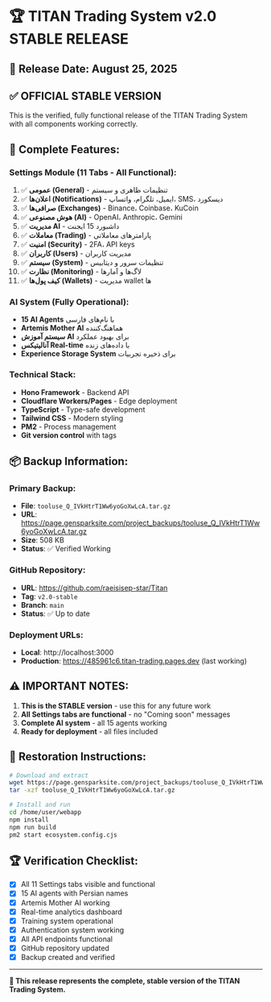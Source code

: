 # 🏆 TITAN Trading System v2.0 STABLE RELEASE

## 📅 Release Date: August 25, 2025

## ✅ **OFFICIAL STABLE VERSION**

This is the verified, fully functional release of the TITAN Trading System with all components working correctly.

## 🔧 **Complete Features:**

### Settings Module (11 Tabs - All Functional):
1. ✅ **عمومی (General)** - تنظیمات ظاهری و سیستم
2. ✅ **اعلان‌ها (Notifications)** - ایمیل، تلگرام، واتساپ، SMS، دیسکورد
3. ✅ **صرافی‌ها (Exchanges)** - Binance، Coinbase، KuCoin
4. ✅ **هوش مصنوعی (AI)** - OpenAI، Anthropic، Gemini
5. ✅ **مدیریت AI** - داشبورد 15 ایجنت
6. ✅ **معاملات (Trading)** - پارامترهای معاملاتی
7. ✅ **امنیت (Security)** - 2FA، API keys
8. ✅ **کاربران (Users)** - مدیریت کاربران
9. ✅ **سیستم (System)** - تنظیمات سرور و دیتابیس
10. ✅ **نظارت (Monitoring)** - لاگ‌ها و آمارها
11. ✅ **کیف پول‌ها (Wallets)** - مدیریت wallet ها

### AI System (Fully Operational):
- **15 AI Agents** با نام‌های فارسی
- **Artemis Mother AI** هماهنگ‌کننده
- **سیستم آموزش AI** برای بهبود عملکرد
- **آنالیتیکس Real-time** با داده‌های زنده
- **Experience Storage System** برای ذخیره تجربیات

### Technical Stack:
- **Hono Framework** - Backend API
- **Cloudflare Workers/Pages** - Edge deployment
- **TypeScript** - Type-safe development
- **Tailwind CSS** - Modern styling
- **PM2** - Process management
- **Git version control** with tags

## 📦 **Backup Information:**

### Primary Backup:
- **File**: `tooluse_Q_IVkHtrT1Ww6yoGoXwLcA.tar.gz`
- **URL**: https://page.gensparksite.com/project_backups/tooluse_Q_IVkHtrT1Ww6yoGoXwLcA.tar.gz
- **Size**: 508 KB
- **Status**: ✅ Verified Working

### GitHub Repository:
- **URL**: https://github.com/raeisisep-star/Titan
- **Tag**: `v2.0-stable`
- **Branch**: `main`
- **Status**: ✅ Up to date

### Deployment URLs:
- **Local**: http://localhost:3000
- **Production**: https://485961c6.titan-trading.pages.dev (last working)

## ⚠️ **IMPORTANT NOTES:**

1. **This is the STABLE version** - use this for any future work
2. **All Settings tabs are functional** - no "Coming soon" messages
3. **Complete AI system** - all 15 agents working
4. **Ready for deployment** - all files included

## 🔄 **Restoration Instructions:**

```bash
# Download and extract
wget https://page.gensparksite.com/project_backups/tooluse_Q_IVkHtrT1Ww6yoGoXwLcA.tar.gz
tar -xzf tooluse_Q_IVkHtrT1Ww6yoGoXwLcA.tar.gz

# Install and run
cd /home/user/webapp
npm install
npm run build
pm2 start ecosystem.config.cjs
```

## 🏆 **Verification Checklist:**

- [x] All 11 Settings tabs visible and functional
- [x] 15 AI agents with Persian names
- [x] Artemis Mother AI working
- [x] Real-time analytics dashboard
- [x] Training system operational
- [x] Authentication system working
- [x] All API endpoints functional
- [x] GitHub repository updated
- [x] Backup created and verified

---

**🎯 This release represents the complete, stable version of the TITAN Trading System.**